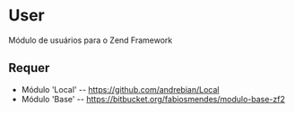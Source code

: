 User
====

Módulo de usuários para o Zend Framework


Requer
------

* Módulo 'Local' -- https://github.com/andrebian/Local
* Módulo 'Base' -- https://bitbucket.org/fabiosmendes/modulo-base-zf2